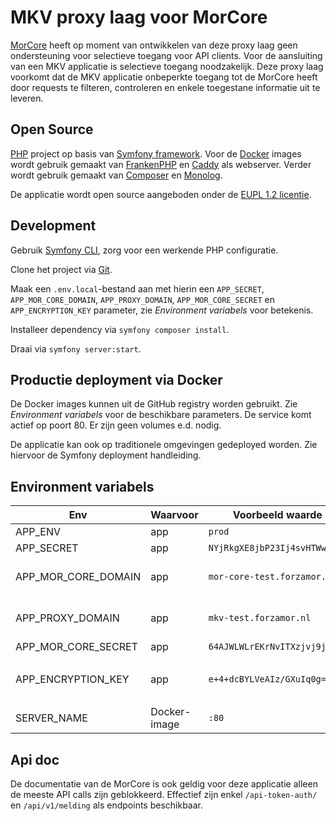 
# MKV proxy laag voor MorCore

[MorCore](https://github.com/forza-mor-rotterdam/mor-core) heeft op moment van ontwikkelen van deze proxy laag geen ondersteuning voor selectieve toegang voor API clients. Voor de aansluiting van een MKV applicatie is selectieve toegang noodzakelijk. Deze proxy laag voorkomt dat de MKV applicatie onbeperkte toegang tot de MorCore heeft door requests te filteren, controleren en enkele toegestane informatie uit te leveren.

## Open Source

[PHP](https://www.php.net) project op basis van [Symfony framework](https://www.symfony.com). Voor de [Docker](https://www.docker.io) images wordt gebruik gemaakt van [FrankenPHP](https://frankenphp.dev) en [Caddy](https://caddyserver.com) als webserver. Verder wordt gebruik gemaakt van [Composer](https://getcomposer.org) en [Monolog](https://seldaek.github.io/monolog/).

De applicatie wordt open source aangeboden onder de [EUPL 1.2 licentie](https://eupl.eu/1.2/nl/).

## Development

Gebruik [Symfony CLI](https://symfony.com/download), zorg voor een werkende PHP configuratie.

Clone het project via [Git](https://git-scm.com).

Maak een `.env.local`-bestand aan met hierin een `APP_SECRET`, `APP_MOR_CORE_DOMAIN`, `APP_PROXY_DOMAIN`, `APP_MOR_CORE_SECRET` en `APP_ENCRYPTION_KEY` parameter, zie *Environment variabels* voor betekenis.

Installeer dependency via `symfony composer install`.

Draai via `symfony server:start`.

## Productie deployment via Docker

De Docker images kunnen uit de GitHub registry worden gebruikt. Zie *Environment variabels* voor de beschikbare parameters. De service komt actief op poort 80. Er zijn geen volumes e.d. nodig.

De applicatie kan ook op traditionele omgevingen gedeployed worden. Zie hiervoor de Symfony deployment handleiding.

## Environment variabels

| Env | Waarvoor | Voorbeeld waarde | Opmerkingen |
|-----|----------|------------------|-------------|
| APP_ENV | app | `prod` | Symfony configuratie: `dev`, `test` of `prod` |
| APP_SECRET | app | `NYjRkgXE8jbP23Ij4svHTWwsa1I` | Willekeurige waarde |
| APP_MOR_CORE_DOMAIN | app | `mor-core-test.forzamor.nl` | Domein waar de mor-core op draait, zonder protocol toevoeging, indien de poort afwijkend is voor 80 (http) of 443 (https) voeg dan het poortnummer toe met `:1234` |
| APP_PROXY_DOMAIN | app | `mkv-test.forzamor.nl` | Domein waar deze applicatie op gehost wordt, indien de poort afwijkend is voor 80 (http) of 443 (https) voeg dan het poortnummer toe met `:5678` |
| APP_MOR_CORE_SECRET | app | `64AJWLWLrEKrNvITXzjvj9jvkt` | In de proxy wordt het password met deze waarde gesuffixed. |
| APP_ENCRYPTION_KEY | app | `e+4+dcBYLVeAIz/GXuIq0g==` | Random gegevens voor de encryptie van het token. Genereer deze met `openssl_random_pseudo_bytes(openssl_cipher_iv_length("aes-128-cbc"))` |
| SERVER_NAME | Docker-image | `:80` | Configuratie voor de Caddy webserver (alleen van toepassing bij gebruik Docker images) |

## Api doc

De documentatie van de MorCore is ook geldig voor deze applicatie alleen de meeste API calls zijn geblokkeerd. Effectief zijn enkel `/api-token-auth/` en  `/api/v1/melding` als endpoints beschikbaar.

